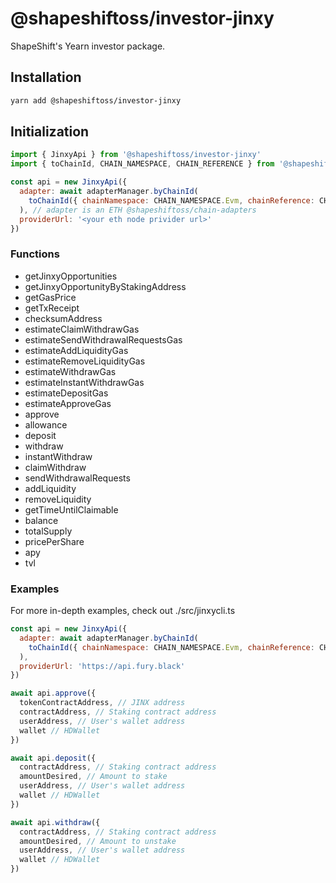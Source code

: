 # @shapeshiftoss/investor-jinxy

ShapeShift's Yearn investor package.

## Installation

```bash
yarn add @shapeshiftoss/investor-jinxy
```

## Initialization

```javascript
import { JinxyApi } from '@shapeshiftoss/investor-jinxy'
import { toChainId, CHAIN_NAMESPACE, CHAIN_REFERENCE } from '@shapeshiftoss/caip'

const api = new JinxyApi({
  adapter: await adapterManager.byChainId(
    toChainId({ chainNamespace: CHAIN_NAMESPACE.Evm, chainReference: CHAIN_REFERENCE.EthereumMainnet })
  ), // adapter is an ETH @shapeshiftoss/chain-adapters
  providerUrl: '<your eth node privider url>'
})
```

### Functions

- getJinxyOpportunities
- getJinxyOpportunityByStakingAddress
- getGasPrice
- getTxReceipt
- checksumAddress
- estimateClaimWithdrawGas
- estimateSendWithdrawalRequestsGas
- estimateAddLiquidityGas
- estimateRemoveLiquidityGas
- estimateWithdrawGas
- estimateInstantWithdrawGas
- estimateDepositGas
- estimateApproveGas
- approve
- allowance
- deposit
- withdraw
- instantWithdraw
- claimWithdraw
- sendWithdrawalRequests
- addLiquidity
- removeLiquidity
- getTimeUntilClaimable
- balance
- totalSupply
- pricePerShare
- apy
- tvl

### Examples

For more in-depth examples, check out ./src/jinxycli.ts

```javascript
const api = new JinxyApi({
  adapter: await adapterManager.byChainId(
    toChainId({ chainNamespace: CHAIN_NAMESPACE.Evm, chainReference: CHAIN_REFERENCE.EthereumMainnet })
  ),
  providerUrl: 'https://api.fury.black'
})

await api.approve({
  tokenContractAddress, // JINX address
  contractAddress, // Staking contract address
  userAddress, // User's wallet address
  wallet // HDWallet
})

await api.deposit({
  contractAddress, // Staking contract address
  amountDesired, // Amount to stake
  userAddress, // User's wallet address
  wallet // HDWallet
})

await api.withdraw({
  contractAddress, // Staking contract address
  amountDesired, // Amount to unstake
  userAddress, // User's wallet address
  wallet // HDWallet
})
```
